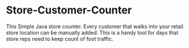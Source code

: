 # Store-Customer-Counter

This Simple Java store counter. Every customer that walks into your retail store location can be manually added.  This is a handy tool for days that store reps need to keep count of foot traffic.
